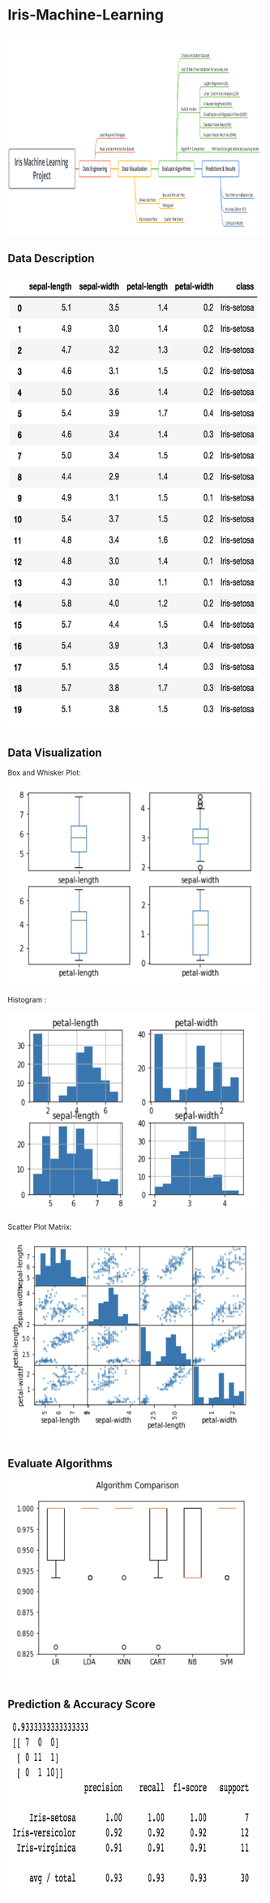 # Iris-Machine-Learning


<img src="https://github.com/rliu49/Iris-Machine-Learning/blob/master/Imgs/framework.png" height="400" width="900">

## Data Description 
<img src="https://github.com/rliu49/Iris-Machine-Learning/blob/master/Imgs/datades.png" height="900" width="600">

## Data Visualization
Box and Whisker Plot:

<img src="https://github.com/rliu49/Iris-Machine-Learning/blob/master/Imgs/box%20and%20whisker%20plots.png" height="400" width="500">

Histogram :

<img src="https://github.com/rliu49/Iris-Machine-Learning/blob/master/Imgs/histogram.png" height="400" width="500">

Scatter Plot Matrix:

<img src="https://github.com/rliu49/Iris-Machine-Learning/blob/master/Imgs/scatter%20plot%20matrix.png" height="400" width="500">

## Evaluate Algorithms
<img src="https://github.com/rliu49/Iris-Machine-Learning/blob/master/Imgs/comparison.png" height="400" width="500">

## Prediction & Accuracy Score

<img src="https://github.com/rliu49/Iris-Machine-Learning/blob/master/Imgs/predication.png" height="350" width="850">
